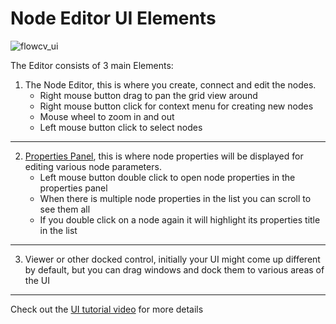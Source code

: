 # Node Editor UI Elements

![flowcv_ui](../images/editor_sections.jpg)

The Editor consists of 3 main Elements:

1. The Node Editor, this is where you create, connect and edit the nodes.
    * Right mouse button drag to pan the grid view around
    * Right mouse button click for context menu for creating new nodes
    * Mouse wheel to zoom in and out
    * Left mouse button click to select nodes

---

2. [Properties Panel](node_props.md), this is where node properties will be displayed for editing various node parameters.
    * Left mouse button double click to open node properties in the properties panel
    * When there is multiple node properties in the list you can scroll to see them all
    * If you double click on a node again it will highlight its properties title in the list

---

3. Viewer or other docked control, initially your UI might come up different by default, but you can drag windows and dock them to various areas of the UI

---


Check out the [UI tutorial video](https://youtube.com/replace/with/video/link) for more details


